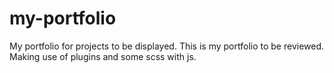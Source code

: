 # my-portfolio
My portfolio for projects to be displayed.
This is my portfolio to be reviewed.
Making use of plugins and some scss with js.
